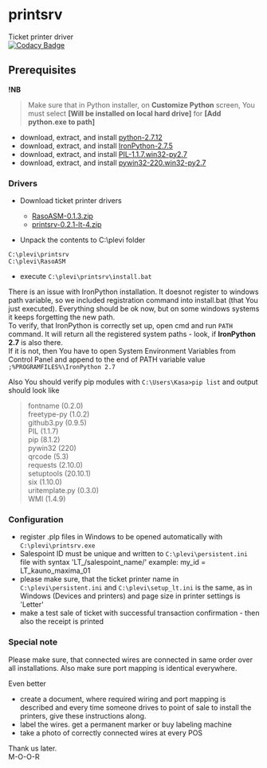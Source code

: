# printsrv
Ticket printer driver  
[![Codacy Badge](https://api.codacy.com/project/badge/Grade/fd513dfbfcb645b1ac43bc381b4b5482)](https://www.codacy.com/app/mihkel-putrinsh/cardsrv?utm_source=github.com&amp;utm_medium=referral&amp;utm_content=Piletilevi/cardsrv&amp;utm_campaign=Badge_Grade)

## Prerequisites

**!NB**
> Make sure that in Python installer, on **Customize Python** screen, You must select
**[Will be installed on local hard drive]** for **[Add python.exe to path]**

- download, extract, and install [python-2.7.12](https://github.com/Piletilevi/printsrv/files/391929/python-2.7.12.zip)  
- download, extract, and install [IronPython-2.7.5](https://github.com/Piletilevi/printsrv/files/391931/IronPython-2.7.5.zip)  
- download, extract, and install [PIL-1.1.7.win32-py2.7](https://github.com/Piletilevi/printsrv/files/391901/PIL-1.1.7.win32-py2.7.zip)  
- download, extract, and install [pywin32-220.win32-py2.7](https://github.com/Piletilevi/printsrv/files/391897/pywin32-220.win32-py2.7.zip)


### Drivers

- Download ticket printer drivers  
  - [RasoASM-0.1.3.zip](https://github.com/Piletilevi/RasoASM/archive/0.1.3.zip)
  - [printsrv-0.2.1-lt-4.zip](https://github.com/Piletilevi/printsrv/archive/0.2.1-lt-4.zip)

- Unpack the contents to C:\plevi folder  
```
C:\plevi\printsrv  
C:\plevi\RasoASM  
```
- execute `C:\plevi\printsrv\install.bat`  

There is an issue with IronPython installation. It doesnot register to windows path variable, so we included registration command into install.bat (that You just executed). Everything should be ok now, but on some windows systems it keeps forgetting the new path.  
To verify, that IronPython is correctly set up, open cmd and run `PATH` command. It will return all the registered system paths - look, if **IronPython 2.7** is also there.  
If it is not, then You have to open System Environment Variables from Control Panel and append to the end of PATH variable value `;%PROGRAMFILES%\IronPython 2.7`

Also You should verify pip modules with 
`C:\Users\Kasa>pip list`
and output should look like
> fontname (0.2.0)  
freetype-py (1.0.2)  
github3.py (0.9.5)  
PIL (1.1.7)  
pip (8.1.2)  
pywin32 (220)  
qrcode (5.3)  
requests (2.10.0)  
setuptools (20.10.1)  
six (1.10.0)  
uritemplate.py (0.3.0)  
WMI (1.4.9)  

### Configuration

- register .plp files in Windows to be opened automatically with `C:\plevi\printsrv.exe`  
- Salespoint ID must be unique and written to `C:\plevi\persistent.ini` file with syntax 'LT_/salespoint_name/'
  example: my_id = LT_kauno_maxima_01
- please make sure, that the ticket printer name in `C:\plevi\persistent.ini` and `C:\plevi\setup_lt.ini` is the same, as in Windows (Devices and printers) and page size in printer settings is 'Letter' 
- make a test sale of ticket with successful transaction confirmation - then also the receipt is printed


### Special note

Please make sure, that connected wires are connected in same order over all installations.
Also make sure port mapping is identical everywhere.  

Even better
- create a document, where required wiring and port mapping is described and every time someone drives to point of sale to install the printers, give these instructions along.  
- label the wires. get a permanent marker or buy labeling machine
- take a photo of correctly connected wires at every POS

Thank us later.  
M-O-O-R
